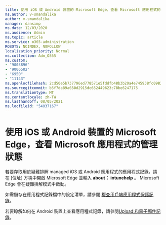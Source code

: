 ```yaml
---
title: 使用 iOS 或 Android 裝置的 Microsoft Edge，查看 Microsoft 應用程式的管理狀態
ms.author: v-smandalika
author: v-smandalika
manager: dansimp
ms.date: 12/03/2020
ms.audience: Admin
ms.topic: article
ms.service: o365-administration
ROBOTS: NOINDEX, NOFOLLOW
localization_priority: Normal
ms.collection: Adm_O365
ms.custom:
- "9003896"
- "9006502"
- "6950"
- "11143"
ms.openlocfilehash: 2cd50e5b737796ed778571e5fddfb48b3b20a4e745938fc09836525a47ba2b72
ms.sourcegitcommit: b5f7da89a650d2915dc652449623c78be6247175
ms.translationtype: MT
ms.contentlocale: zh-TW
ms.lasthandoff: 08/05/2021
ms.locfileid: "54037167"
---
```

# <a name="view-the-management-status-of-microsoft-apps-by-using-microsoft-edge-for-ios-or-android-devices"></a>使用 iOS 或 Android 裝置的 Microsoft Edge，查看 Microsoft 應用程式的管理狀態

若要存取用於疑難排解 managed iOS 或 Android 應用程式的應用程式記錄，請在 [位址] 方塊中開啟 Microsoft Edge 並輸入 **about： intunehelp** 。 Microsoft Edge 會在疑難排解模式中啟動。

如需儲存在應用程式記錄檔中的設定清單，請參閱 [複查用戶端應用程式保護記錄](/mem/intune/apps/app-protection-policy-settings-log)。

若要瞭解如何在 Android 裝置上查看應用程式記錄，請參閱[Upload 和電子郵件記錄](/mem/intune/user-help/send-logs-to-your-it-admin-by-email-android)。